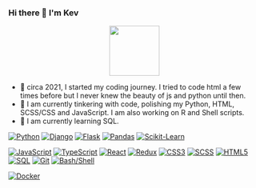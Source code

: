 ### Hi there 👋 I'm Kev

<div id="header" align="center">
  <img src="https://media.giphy.com/media/HwBlFQZFcAoUcPHZdX/giphy.gif" width="100"/>
</div>

- 🎇 circa 2021, I started my coding journey. I tried to code html a few times before but I never knew the beauty of js and python until then.
- 🔭 I am currently tinkering with code, polishing my Python, HTML, SCSS/CSS and JavaScript. I am also working on R and Shell scripts.
- 🌱 I am currently learning SQL.

[![Python](https://img.shields.io/badge/Python-3776AB?style=for-the-badge&logo=python&logoColor=white)](https://github.com/topics/python)
[![Django](https://img.shields.io/badge/Django-092E20?style=for-the-badge&logo=django&logoColor=white)](https://github.com/topics/django)
[![Flask](https://img.shields.io/badge/Flask-000000?style=for-the-badge&logo=flask&logoColor=white)](https://github.com/topics/flask)
[![Pandas](https://img.shields.io/badge/pandas-150458?style=for-the-badge&logo=pandas&logoColor=white)](https://github.com/topics/pandas)
[![Scikit-Learn](https://img.shields.io/badge/scikit--learn-F7931E?style=for-the-badge&logo=scikit-learn&logoColor=white)](https://github.com/topics/scikit-learn)

[![JavaScript](https://img.shields.io/badge/JavaScript-F7DF1E?style=for-the-badge&logo=javascript&logoColor=black)](https://github.com/topics/javascript)
[![TypeScript](https://img.shields.io/badge/TypeScript-3178C6?style=for-the-badge&logo=typescript&logoColor=white)](https://github.com/topics/typescript)
[![React](https://img.shields.io/badge/React-61DAFB?style=for-the-badge&logo=react&logoColor=black)](https://github.com/topics/react)
[![Redux](https://img.shields.io/badge/Redux-764ABC?style=for-the-badge&logo=redux&logoColor=white)](https://github.com/topics/redux)
[![CSS3](https://img.shields.io/badge/CSS3-1572B6?style=for-the-badge&logo=css3&logoColor=white)](https://github.com/topics/css)
[![SCSS](https://img.shields.io/badge/SCSS-CC6699?style=for-the-badge&logo=sass&logoColor=white)](https://github.com/topics/scss)
[![HTML5](https://img.shields.io/badge/HTML5-E34F26?style=for-the-badge&logo=html5&logoColor=white)](https://github.com/topics/html)
[![SQL](https://img.shields.io/badge/SQL-4479A1?style=for-the-badge&logo=postgresql&logoColor=white)](https://github.com/topics/sql)
[![Git](https://img.shields.io/badge/Git-F05032?style=for-the-badge&logo=git&logoColor=white)](https://github.com/topics/git)
[![Bash/Shell](https://img.shields.io/badge/Bash/Shell-4EAA25?style=for-the-badge&logo=gnu-bash&logoColor=white)](https://github.com/topics/bash)

[![Docker](https://img.shields.io/badge/Docker-2496ED?style=for-the-badge&logo=docker&logoColor=white)](https://github.com/topics/docker)
